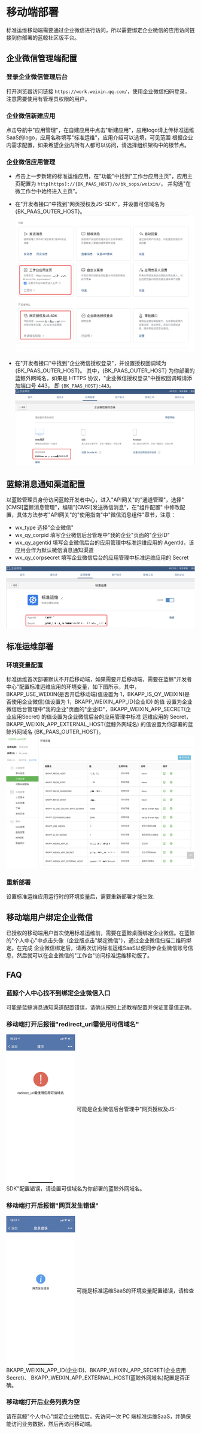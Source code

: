 # 移动端部署
标准运维移动端需要通过企业微信进行访问，所以需要绑定企业微信的应用访问链接到你部署的蓝鲸社区版平台。

## 企业微信管理端配置

### 登录企业微信管理后台
打开浏览器访问链接 `https://work.weixin.qq.com/`，使用企业微信扫码登录，注意需要使用有管理员权限的用户。

### 企业微信新建应用
点击导航中"应用管理"，在自建应用中点击"新建应用"，应用logo请上传标准运维SaaS的logo，应用名称填写"标准运维"，应用介绍可以选填，可见范围
根据企业内需求配置，如果希望企业内所有人都可以访问，请选择组织架构中的根节点。

### 企业微信应用管理
- 点击上一步新建的标准运维应用，在"功能"中找到"工作台应用主页"，应用主页配置为 `http[https]://{BK_PAAS_HOST}/o/bk_sops/weixin/`，
并勾选"在微工作台中始终进入主页"。

- 在"开发者接口"中找到"网页授权及JS-SDK"，并设置可信域名为 {BK_PAAS_OUTER_HOST}。
![](../resource/img/mobile_work_weixin_config.png)

- 在"开发者接口"中找到"企业微信授权登录"，并设置授权回调域为 {BK_PAAS_OUTER_HOST}。
其中，{BK_PAAS_OUTER_HOST} 为你部署的蓝鲸外网域名，如果是 HTTPS 协议，"企业微信授权登录"中授权回调域请添加端口号 443，
即 `{BK_PAAS_HOST}:443`。
![](../resource/img/mobile_auth_domain.png)


## 蓝鲸消息通知渠道配置
以蓝鲸管理员身份访问蓝鲸开发者中心，进入"API网关"的"通道管理"，选择"[CMSI]蓝鲸消息管理"，编辑"[CMSI]发送微信消息"，在"组件配置"
中修改配置，具体方法参考"API网关"的"使用指南"中"微信消息组件"章节，注意：

- wx_type 选择"企业微信"
- wx_qy_corpid 填写企业微信后台管理中"我的企业"页面的"企业ID"
- wx_qy_agentid 填写企业微信后台的应用管理中标准运维应用的 AgentId，该应用会作为默认微信消息通知渠道
- wx_qy_corpsecret 填写企业微信后台的应用管理中标准运维应用的 Secret

![](../resource/img/mobile_agentid.png)


## 标准运维部署

### 环境变量配置
标准运维首次部署默认不开启移动端，如果需要开启移动端，需要在蓝鲸"开发者中心"配置标准运维应用的环境变量，如下图所示，其中，
BKAPP_USE_WEIXIN(是否开启移动端)值设置为 1，BKAPP_IS_QY_WEIXIN(是否使用企业微信)值设置为 1，BKAPP_WEIXIN_APP_ID(企业ID) 的值
设置为企业微信后台管理中"我的企业"页面的"企业ID"，BKAPP_WEIXIN_APP_SECRET(企业应用Secret) 的值设置为企业微信后台的应用管理中标准
运维应用的 Secret，BKAPP_WEIXIN_APP_EXTERNAL_HOST(蓝鲸外网域名) 的值设置为你部署的蓝鲸外网域名 {BK_PAAS_OUTER_HOST}。
![](../resource/img/bk_sops_envs.png)

### 重新部署
设置标准运维应用运行时的环境变量后，需要重新部署才能生效.

## 移动端用户绑定企业微信
已授权的移动端用户首次使用标准运维前，需要在蓝鲸桌面绑定企业微信。在蓝鲸的"个人中心"中点击头像（企业版点击"绑定微信"），通过企业微信扫描二维码绑定。在完成
企业微信绑定后，请再次访问标准运维SaaS以便同步企业微信账号信息，然后就可以在企业微信的"工作台"访问标准运维移动版了。

## FAQ

### 蓝鲸个人中心找不到绑定企业微信入口
可能是蓝鲸消息通知渠道配置错误，请确认按照上述教程配置并保证变量值正确。

### 移动端打开后报错"redirect_uri需使用可信域名"
<img src="../resource/img/mobile_error_redirect_uri.png" height = "400" align=center />
可能是企业微信后台管理中"网页授权及JS-SDK"配置错误，请设置可信域名为你部署的蓝鲸外网域名。

### 移动端打开后报错"网页发生错误"
<img src="../resource/img/mobile_error_web.png" height = "400" align=center />
可能是标准运维SaaS的环境变量配置错误，请检查BKAPP_WEIXIN_APP_ID(企业ID)、BKAPP_WEIXIN_APP_SECRET(企业应用Secret)、
BKAPP_WEIXIN_APP_EXTERNAL_HOST(蓝鲸外网域名)配置是否正确。

### 移动端打开后业务列表为空
请在蓝鲸"个人中心"绑定企业微信后，先访问一次 PC 端标准运维SaaS，并确保能访问业务数据，然后再访问移动端。
